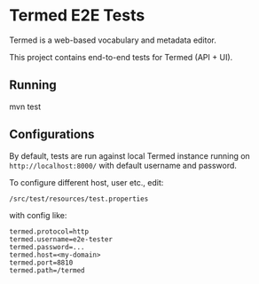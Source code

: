# Termed E2E Tests

Termed is a web-based vocabulary and metadata editor. 

This project contains end-to-end tests for Termed (API + UI).

## Running

mvn test

## Configurations

By default, tests are run against local Termed instance running on `http://localhost:8000/` with default username and password.

To configure different host, user etc., edit:
```
/src/test/resources/test.properties
```
with config like:
```
termed.protocol=http
termed.username=e2e-tester
termed.password=...
termed.host=<my-domain>
termed.port=8810
termed.path=/termed
```
